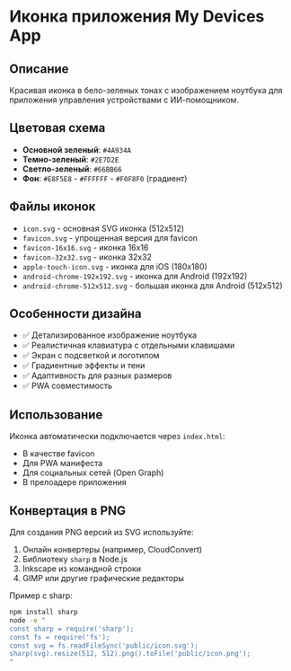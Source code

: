 # Иконка приложения My Devices App

## Описание

Красивая иконка в бело-зеленых тонах с изображением ноутбука для приложения управления устройствами с ИИ-помощником.

## Цветовая схема

- **Основной зеленый**: `#4A934A`
- **Темно-зеленый**: `#2E7D2E`
- **Светло-зеленый**: `#66BB66`
- **Фон**: `#E8F5E8` - `#FFFFFF` - `#F0F8F0` (градиент)

## Файлы иконок

- `icon.svg` - основная SVG иконка (512x512)
- `favicon.svg` - упрощенная версия для favicon
- `favicon-16x16.svg` - иконка 16x16
- `favicon-32x32.svg` - иконка 32x32
- `apple-touch-icon.svg` - иконка для iOS (180x180)
- `android-chrome-192x192.svg` - иконка для Android (192x192)
- `android-chrome-512x512.svg` - большая иконка для Android (512x512)

## Особенности дизайна

- ✅ Детализированное изображение ноутбука
- ✅ Реалистичная клавиатура с отдельными клавишами
- ✅ Экран с подсветкой и логотипом
- ✅ Градиентные эффекты и тени
- ✅ Адаптивность для разных размеров
- ✅ PWA совместимость

## Использование

Иконка автоматически подключается через `index.html`:

- В качестве favicon
- Для PWA манифеста
- Для социальных сетей (Open Graph)
- В прелоадере приложения

## Конвертация в PNG

Для создания PNG версий из SVG используйте:

1. Онлайн конвертеры (например, CloudConvert)
2. Библиотеку `sharp` в Node.js
3. Inkscape из командной строки
4. GIMP или другие графические редакторы

Пример с sharp:

```bash
npm install sharp
node -e "
const sharp = require('sharp');
const fs = require('fs');
const svg = fs.readFileSync('public/icon.svg');
sharp(svg).resize(512, 512).png().toFile('public/icon.png');
"
```
